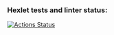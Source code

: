 ### Hexlet tests and linter status:
[![Actions Status](https://github.com/Ch1psCh1ps/php-project-lvl1/workflows/hexlet-check/badge.svg)](https://github.com/Ch1psCh1ps/php-project-lvl1/actions)